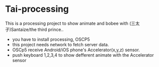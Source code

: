 Tai-processing
==============

This is a processing project to show animate and bobee with (三太子)Santaize/the third prince..

- you have to install processing, OSCP5
- this project needs network to fetch server data.
- OSCp5 receive Android/iOS phone's Accelerator(x,y,z) sensor.
- push keyboard 1,2,3,4 to show defferent animate with the Accelerator sensor
